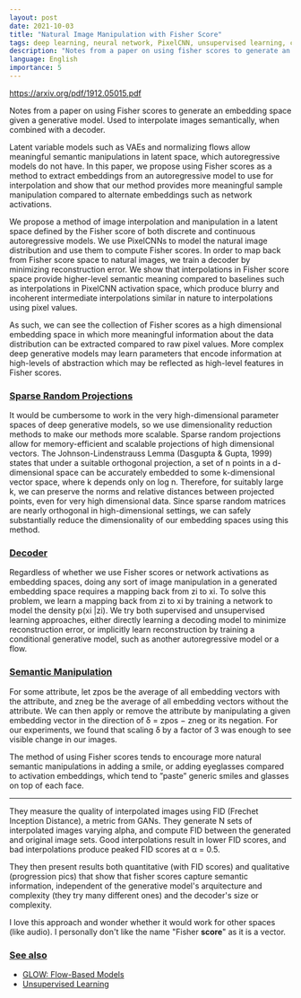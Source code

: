 ```yaml
---
layout: post
date: 2021-10-03
title: "Natural Image Manipulation with Fisher Score"
tags: deep learning, neural network, PixelCNN, unsupervised learning, convolutional neural networks, paper, autoregressive
description: "Notes from a paper on using fisher scores to generate an embedding space given a generative model. Used to interpolate images semantically."
language: English
importance: 5
---
```


<https://arxiv.org/pdf/1912.05015.pdf>

Notes from a paper on using Fisher scores to generate an embedding space given a generative model. Used to interpolate images semantically, when combined with a decoder.

Latent variable models such as VAEs and normalizing flows allow meaningful semantic manipulations in latent space, which autoregressive models do
not have. In this paper, we propose using Fisher scores as a method to extract
embeddings from an autoregressive model to use for interpolation and show that
our method provides more meaningful sample manipulation compared to alternate
embeddings such as network activations.

We propose a method of image interpolation and manipulation in a latent space defined
by the Fisher score of both discrete and continuous autoregressive models. We use PixelCNNs
to model the natural image distribution and use them to compute Fisher scores. In order to map
back from Fisher score space to natural images, we train a decoder by minimizing reconstruction
error. We show that interpolations in Fisher score space provide higher-level semantic meaning
compared to baselines such as interpolations in PixelCNN activation space, which produce blurry
and incoherent intermediate interpolations similar in nature to interpolations using pixel values.

As such, we can see the collection of Fisher scores as a high dimensional embedding space in which
more meaningful information about the data distribution can be extracted compared to raw pixel
values. More complex deep generative models may learn parameters that encode information at
high-levels of abstraction which may be reflected as high-level features in Fisher scores.

### [Sparse Random Projections](#sparse-random-projections)
It would be cumbersome to work in the very high-dimensional parameter spaces of deep generative
models, so we use dimensionality reduction methods to make our methods more scalable. Sparse
random projections allow for memory-efficient and scalable projections of high dimensional vectors. The Johnson-Lindenstrauss Lemma (Dasgupta & Gupta, 1999) states that under a suitable
orthogonal projection, a set of n points in a d-dimensional space can be accurately embedded to
some k-dimensional vector space, where k depends only on log n. Therefore, for suitably large k,
we can preserve the norms and relative distances between projected points, even for very high dimensional data. Since sparse random matrices are nearly orthogonal in high-dimensional settings,
we can safely substantially reduce the dimensionality of our embedding spaces using this method.

### [Decoder](#decoder)
Regardless of whether we use Fisher scores or network activations as embedding spaces, doing any sort of image manipulation in a generated embedding space requires a mapping back from zi to xi. To solve this problem, we learn a mapping back from zi to xi by training a network to model the density p(xi |zi). We try both supervised and unsupervised learning approaches, either directly learning a decoding model to minimize reconstruction error, or implicitly learn reconstruction by
training a conditional generative model, such as another autoregressive model or a flow.

### [Semantic Manipulation](#semantic-manipulation)
For some attribute, let zpos be the average of all embedding
vectors with the attribute, and zneg be the average of all embedding vectors without the attribute. We
can then apply or remove the attribute by manipulating a given embedding vector in the direction
of δ = zpos − zneg or its negation. For our experiments, we found that scaling δ by a factor of 3
was enough to see visible change in our images. 

The method of using Fisher scores tends to encourage more natural semantic manipulations in adding a smile, or
adding eyeglasses compared to activation embeddings, which tend to ”paste” generic smiles and glasses on top of each face.

---

They measure the quality of interpolated images using FID (Frechet Inception Distance), a metric from GANs. They generate N sets of interpolated images varying alpha, and compute FID between the generated and original image sets. Good interpolations result in lower FID scores, and bad interpolations produce peaked FID scores at α = 0.5.

They then present results both quantitative (with FID scores) and qualitative (progression pics) that show that fisher scores capture semantic information, independent of the generative model's arquitecture and complexity (they try many different ones) and the decoder's size or complexity.

I love this approach and wonder whether it would work for other spaces (like audio). I personally don't like the name "Fisher **score**" as it is a vector.

### [See also](#see-also)

- [GLOW: Flow-Based Models](/wiki/flow-based-models-glow)
- [Unsupervised Learning](/wiki/unsupervised-learning-berkeley)